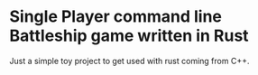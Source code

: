 # Single Player command line Battleship game written in Rust

Just a simple toy project to get used with rust coming from C++.
